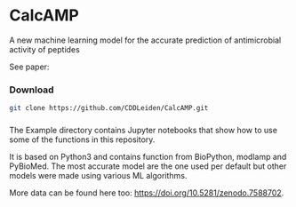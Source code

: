 CalcAMP
==============================

A new machine learning model for the accurate prediction of antimicrobial activity of peptides

See paper: 


### Download
```bash
git clone https://github.com/CDDLeiden/CalcAMP.git
```


### 
The Example directory contains Jupyter notebooks that show how to use some of the functions in this repository.

It is based on Python3 and contains function from BioPython, modlamp and PyBioMed. The most accurate model are the one used per default but other models were made using various ML algorithms. 

More data can be found here too: https://doi.org/10.5281/zenodo.7588702.